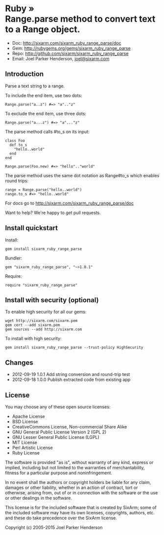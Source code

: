 # Ruby » <br> Range.parse method to convert text to a Range object.

* Doc: <http://sixarm.com/sixarm_ruby_range_parse/doc>
* Gem: <http://rubygems.org/gems/sixarm_ruby_range_parse>
* Repo: <http://github.com/sixarm/sixarm_ruby_range_parse>
* Email: Joel Parker Henderson, <joel@sixarm.com>

## Introduction

Parse a text string to a range.

To include the end item, use two dots:

    Range.parse("a..z") #=> "a".."z"

To exclude the end item, use three dots:

    Range.parse("a...z") #=> "a"..."z"

The parse method calls #to_s on its input:

    class Foo
      def to_s
        "hello..world"
      end
    end
   
    Range.parse(Foo.new) #=> "hello".."world"

The parse method uses the same dot notation as Range#to_s which enables round trips:

    range = Range.parse("hello..world") 
    range.to_s #=> "hello..world"


For docs go to <http://sixarm.com/sixarm_ruby_range_parse/doc>

Want to help? We're happy to get pull requests.


## Install quickstart

Install:

    gem install sixarm_ruby_range_parse

Bundler:

    gem "sixarm_ruby_range_parse", "~>1.0.1"	

Require:

    require "sixarm_ruby_range_parse"


## Install with security (optional)

To enable high security for all our gems:

    wget http://sixarm.com/sixarm.pem
    gem cert --add sixarm.pem
    gem sources --add http://sixarm.com

To install with high security:

    gem install sixarm_ruby_range_parse --trust-policy HighSecurity


## Changes

* 2012-09-19 1.0.1 Add string conversion and round-trip test
* 2012-09-18 1.0.0 Publish extracted code from existing app


## License

You may choose any of these open source licenses:

  * Apache License
  * BSD License
  * CreativeCommons License, Non-commercial Share Alike
  * GNU General Public License Version 2 (GPL 2)
  * GNU Lesser General Public License (LGPL)
  * MIT License
  * Perl Artistic License
  * Ruby License

The software is provided "as is", without warranty of any kind, 
express or implied, including but not limited to the warranties of 
merchantability, fitness for a particular purpose and noninfringement. 

In no event shall the authors or copyright holders be liable for any 
claim, damages or other liability, whether in an action of contract, 
tort or otherwise, arising from, out of or in connection with the 
software or the use or other dealings in the software.

This license is for the included software that is created by SixArm;
some of the included software may have its own licenses, copyrights, 
authors, etc. and these do take precedence over the SixArm license.

Copyright (c) 2005-2015 Joel Parker Henderson
